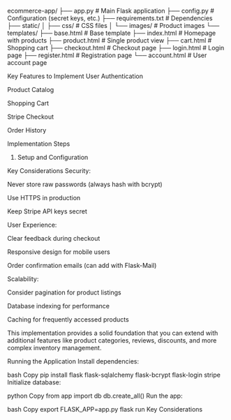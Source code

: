 ecommerce-app/
├── app.py                  # Main Flask application
├── config.py               # Configuration (secret keys, etc.)
├── requirements.txt        # Dependencies
├── static/
│   ├── css/                # CSS files
│   └── images/             # Product images
└── templates/
    ├── base.html           # Base template
    ├── index.html          # Homepage with products
    ├── product.html        # Single product view
    ├── cart.html           # Shopping cart
    ├── checkout.html       # Checkout page
    ├── login.html          # Login page
    ├── register.html       # Registration page
    └── account.html        # User account page

Key Features to Implement
User Authentication

Product Catalog

Shopping Cart

Stripe Checkout

Order History

Implementation Steps
1. Setup and Configuration

Key Considerations
Security:

Never store raw passwords (always hash with bcrypt)

Use HTTPS in production

Keep Stripe API keys secret

User Experience:

Clear feedback during checkout

Responsive design for mobile users

Order confirmation emails (can add with Flask-Mail)

Scalability:

Consider pagination for product listings

Database indexing for performance

Caching for frequently accessed products

This implementation provides a solid foundation that you can extend with additional features like product categories, reviews, discounts, and more complex inventory management.

Running the Application
Install dependencies:

bash
Copy
pip install flask flask-sqlalchemy flask-bcrypt flask-login stripe
Initialize database:

python
Copy
from app import db
db.create_all()
Run the app:

bash
Copy
export FLASK_APP=app.py
flask run
Key Considerations
